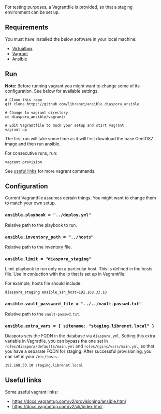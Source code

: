 For testing purposes, a Vagrantfile is provided, so that a staging
environment can be set up.

## Requirements

You must have installed the below software in your local machine:

- [Virtualbox](https://www.virtualbox.org/wiki/Downloads)
- [Vagrant](https://www.vagrantup.com/downloads.html)
- [Ansible](http://www.ansible.com/home)

## Run

**Note:** Before running vagrant you might want to change some of its
configuration. See below for available settings.

```
# Clone this repo
git clone https://github.com/librenet/ansible diaspora_ansible

# Change to vagrant directory
cd diaspora_ansible/vagrant/

# Edit Vagrantfile to much your setup and start vagrant
vagrant up
```

The first run will take some time as it will first download the base CentOS7
image and then run ansible.

For consecutive runs, run:
```
vagrant provision
```

See [useful links](#useful-links) for more vagrant commands.

## Configuration

Current Vagrantfile assumes certain things. You might want to change them
to match your own setup.

### `ansible.playbook = "../deploy.yml"`

Relative path to the playbook to run.

### `ansible.inventory_path = "../hosts"`

Relative path to the inventory file.

### `ansible.limit = "diaspora_staging"`

Limit playbook to run only on a particular host. This is defined in the
hosts file. Use in conjuction with the ip that is set up in Vagrantfile.

For example, hosts file should include:
```
diaspora_staging ansible_ssh_host=192.168.33.10
```

### `ansible.vault_password_file = "../../vault-passwd.txt"`

Relative path to the `vault-passwd.txt`.

### `ansible.extra_vars = { sitename: "staging.librenet.local" }`

Diaspora sets the FQDN in the database via `diaspora.yml`. Setting this
extra variable in Vagratfile, you can bypass the one set in
`roles/diaspora/defaults/main.yml` and `roles/nginx/vars/main.yml`, so that
you have a separate FQDN for staging. After successful provisioning, you
can set in your `/etc/hosts`:

```
192.168.33.10 staging.librenet.local
```

## Useful links

Some useful vagrant links:

- <https://docs.vagrantup.com/v2/provisioning/ansible.html>
- <https://docs.vagrantup.com/v2/cli/index.html>
